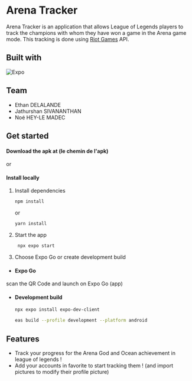 # Arena Tracker

Arena Tracker is an application that allows League of Legends players to track the champions with whom they have won a game in the Arena game mode. This tracking is done using [Riot Games](https://developer.riotgames.com/docs/lol) API.

## Built with

![Expo](https://img.shields.io/badge/Expo-E976?style=for-the-badge&logoColor=white) 

## Team

- Ethan DELALANDE
- Jathurshan SIVANANTHAN
- Noé HEY-LE MADEC

## Get started

#### Download the apk at (le chemin de l'apk)

or

#### Install locally

1. Install dependencies

   ```bash
   npm install
   ```
   or

   ```bash
   yarn install
   ```

2. Start the app

   ```bash
    npx expo start
   ```
   
3. Choose Expo Go or create development build

- #### Expo Go
scan the QR Code and launch on Expo Go (app)

- #### Development build
   ```bash
  npx expo install expo-dev-client

  eas build --profile development --platform android
   ```

## Features

- Track your progress for the Arena God and Ocean achievement in league of legends !
- Add your accounts in favorite to start tracking them ! (and import pictures to modify their profile picture)
